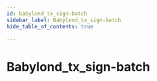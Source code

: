 ```yaml
---
id: babylond_tx_sign-batch
sidebar_label: Babylond_tx_sign-batch
hide_table_of_contents: true

---
```


# Babylond_tx_sign-batch